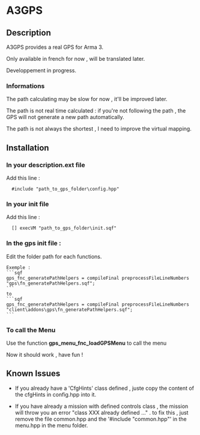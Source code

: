 # A3GPS

  ## Description

  A3GPS provides a real GPS for Arma 3.

  Only available in french for now , will be translated later.

  Developpement in progress.

  ### Informations

  The path calculating may be slow for now , it'll be improved later.

  The path is not real time calculated : if you're not following the path , the GPS will not generate a new path automatically.

  The path is not always the shortest , I need to improve the virtual mapping.

  ## Installation

  ### In your description.ext file 
  Add this line : 
  ```sqf
    #include "path_to_gps_folder\config.hpp"
  ```

  ### In your init file
  Add this line : 
  ```sqf
    [] execVM "path_to_gps_folder\init.sqf"
  ```

  ### In the gps init file :
  Edit the folder path for each functions.

    Exemple :
    ```sqf
    gps_fnc_generatePathHelpers = compileFinal preprocessFileLineNumbers "gps\fn_generatePathHelpers.sqf";
    ```
    to
    ```sqf
    gps_fnc_generatePathHelpers = compileFinal preprocessFileLineNumbers "client\addons\gps\fn_generatePathHelpers.sqf";
    ```

  ### To call the Menu

  Use the function **gps_menu_fnc_loadGPSMenu** to call the menu

  Now it should work , have fun !

  ## Known Issues

  - If you already have a 'CfgHints' class defined , juste copy the content of the cfgHints in config.hpp into it.

  - If you have already a mission with defined controls class , the mission will throw you an error "class XXX already defined ..." . to fix this , just remove the file common.hpp and the '#include "common.hpp"' in the menu.hpp in the menu folder.





